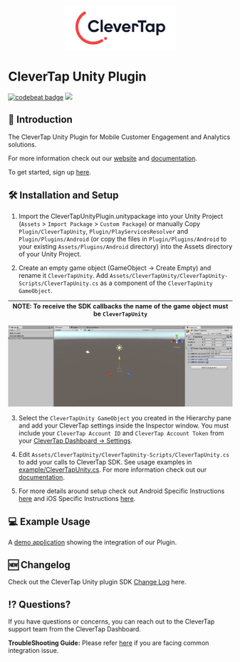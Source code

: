 
<p align="center">
    <img src="https://github.com/CleverTap/clevertap-ios-sdk/blob/master/docs/images/clevertap-logo.png" width="50%"/>
</p>


# CleverTap Unity Plugin
[![codebeat badge](https://codebeat.co/badges/f66e4e0c-4989-4caa-b0ec-ee405c30cb4d)](https://codebeat.co/projects/github-com-clevertap-clevertap-unity-sdk-master)
<a href="https://github.com/CleverTap/clevertap-unity-sdk/releases">
    <img src="https://img.shields.io/github/release/CleverTap/clevertap-unity-sdk.svg" />
</a>

## 👋 Introduction

The CleverTap Unity Plugin for Mobile Customer Engagement and Analytics solutions.

For more information check out our [website](https://clevertap.com/ "CleverTap")  and  [documentation](https://developer.clevertap.com/docs/ "CleverTap Technical Documentation").

To get started, sign up [here](https://clevertap.com/live-product-demo/).

## 🛠 Installation and Setup #

1. Import the CleverTapUnityPlugin.unitypackage into your Unity Project (`Assets` > `Import Package` > `Custom Package`) or manually Copy `Plugin/CleverTapUnity`, `Plugin/PlayServicesResolver` and `Plugin/Plugins/Android` (or copy the files in `Plugin/Plugins/Android` to your existing `Assets/Plugins/Android` directory) into the Assets directory of your Unity Project.

2. Create an empty game object (GameObject -> Create Empty) and rename it `CleverTapUnity`. Add `Assets/CleverTapUnity/CleverTapUnity-Scripts/CleverTapUnity.cs` as a component of the `CleverTapUnity GameObject`. 

| NOTE: To receive the SDK callbacks the name of the game object must be `CleverTapUnity` |
| --- |

   ![alt text](example/images/unity_gameobj.jpg  "unity game object")

3. Select the `CleverTapUnity GameObject` you created in the Hierarchy pane and add your CleverTap settings inside the Inspector window. You must include your `CleverTap Account ID` and `CleverTap Account Token` from your [CleverTap Dashboard -> Settings](https://dashboard.clevertap.com/x/settings.html).

4. Edit `Assets/CleverTapUnity/CleverTapUnity-Scripts/CleverTapUnity.cs` to add your calls to CleverTap SDK.  See usage examples in [example/CleverTapUnity.cs](example/CleverTapUnity.cs).  For more information check out our [documentation](https://developer.clevertap.com/docs "CleverTap Technical Documentation").

5. For more details around setup check out Android Specific Instructions [here](docs/Instructions-Android.md) and iOS Specific Instructions [here](docs/Instructions-iOS.md).

## 💻 Example Usage #

A [demo application](https://github.com/CleverTap/clevertap-unity-sdk/tree/master/example) showing the integration of our Plugin.

## 🆕 Changelog #

Check out the CleverTap Unity plugin SDK [Change Log](https://github.com/CleverTap/clevertap-unity-sdk/blob/master/CHANGELOG.md) here.

## ⁉️ Questions? #

 If you have questions or concerns, you can reach out to the CleverTap support team from the CleverTap Dashboard. 
 
**TroubleShooting Guide:** Please refer [here](docs/Troubleshooting.md) if you are facing common integration issue.
